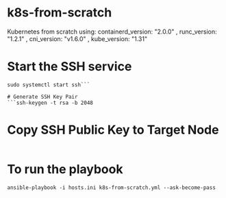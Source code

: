 # k8s-from-scratch
Kubernetes from scratch using:  containerd_version: "2.0.0" , runc_version: "1.2.1" ,  cni_version: "v1.6.0" ,  kube_version: "1.31"



# Start the SSH service
```sudo systemctl enable ssh
sudo systemctl start ssh```

# Generate SSH Key Pair 
```ssh-keygen -t rsa -b 2048
```
# Copy SSH Public Key to Target Node
```ssh-copy-id user@target-node-ip
```
# To run the playbook
```ansible-playbook -i hosts.ini k8s-from-scratch.yml --ask-become-pass```
